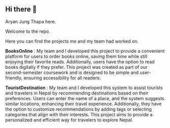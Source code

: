 ## Hi there 👋

Aryan Jung Thapa here.

Welcome to the repo.

Here you can find the projects me and my team had worked on.

**BooksOnline** : 
My team and I developed this project to provide a convenient platform for users to order books online, saving them time while still enjoying their favorite reads. Additionally, users have the option to read books digitally if they prefer. This project was created as part of our second-semester coursework and is designed to be simple and user-friendly, ensuring accessibility for all readers.

**TouristDestination** : 
My team and I developed this system to assist tourists and travelers in Nepal by recommending destinations based on their preferences. Users can enter the name of a place, and the system suggests similar locations, enhancing their travel experience. Additionally, they have the option to customize recommendations by adding tags or selecting categories that align with their interests. This project aims to provide a personalized and efficient way for travelers to explore Nepal.
